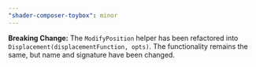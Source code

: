 ```yaml
---
"shader-composer-toybox": minor
---
```


**Breaking Change:** The `ModifyPosition` helper has been refactored into `Displacement(displacementFunction, opts)`. The functionality remains the same, but name and signature have been changed.
